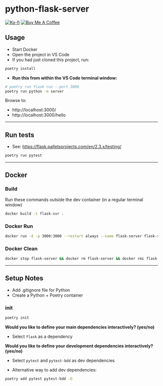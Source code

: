python-flask-server
==

[![Ko-fi](https://img.shields.io/badge/Ko--fi-F16061?style=for-the-badge&logo=ko-fi&logoColor=white)](https://ko-fi.com/mitchallen)
[![Buy Me A Coffee](https://img.shields.io/badge/Buy%20Me%20A%20Coffee-FFDD00?style=for-the-badge&logo=buy-me-a-coffee&logoColor=black)](https://buymeacoffee.com/mitchallen)


## Usage

* Start Docker
* Open the project in VS Code
* If you had just cloned this project, run:
```sh
poetry install
```

* **Run this from within the VS Code terminal window:**

```sh
# poetry run flask run --port 3000
poetry run python -m server
```

Browse to:

* http://localhost:3000/
* http://localhost:3000/hello

* * *

## Run tests

* See: https://flask.palletsprojects.com/en/2.3.x/testing/

```sh
poetry run pytest
```

* * *

## Docker

### Build

Run these commands outside the dev container (in a regular terminal window)

```sh
docker build -t flask-svr .
```

### Docker Run

```sh
docker run -d -p 3000:3000 --restart always --name flask-server flask-svr
```

### Docker Clean

```sh
docker stop flask-server && docker rm flask-server && docker rmi flask-svr
```

* * *

## Setup Notes

* Add .gitignore file for Python
* Create a Python + Poetry container

### init

```sh
poetry init
```

**Would you like to define your main dependencies interactively? (yes/no)** 

* Select `flask` as a dependency

**Would you like to define your development dependencies interactively? (yes/no)**

* Select `pytest` and `pytest-bdd` as dev dependencies

* Alternative way to add dev dependencies:

```sh
poetry add pytest pytest-bdd -D
```

